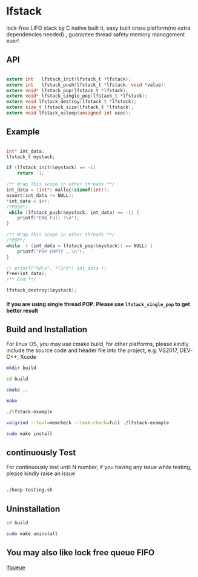 # lfstack
lock-free LIFO stack by C native built it, easy built cross platform(no extra dependencies needed) , guarantee thread safety memory management ever!


## API 
```c

extern int   lfstack_init(lfstack_t *lfstack);
extern int   lfstack_push(lfstack_t *lfstack, void *value);
extern void* lfstack_pop(lfstack_t *lfstack);
extern void* lfstack_single_pop(lfstack_t *lfstack);
extern void lfstack_destroy(lfstack_t *lfstack);
extern size_t lfstack_size(lfstack_t *lfstack);
extern void lfstack_usleep(unsigned int usec);

```


## Example

```c

int* int_data;
lfstack_t mystack;

if (lfstack_init(&mystack) == -1)
	return -1;

/** Wrap This scope in other threads **/
int_data = (int*) malloc(sizeof(int));
assert(int_data != NULL);
*int_data = i++;
/*PUSH*/
 while (lfstack_push(&mystack, int_data) == -1) {
    printf("ENQ Full ?\n");
}

/** Wrap This scope in other threads **/
/*POP*/
while  ( (int_data = lfstack_pop(&mystack)) == NULL) {
    printf("POP EMPTY ..\n");
}

// printf("%d\n", *(int*) int_data );
free(int_data);
/** End **/

lfstack_destroy(&mystack);

```


#### If you are using single thread POP. Please use `lfstack_single_pop` to get better result


## Build and Installation

For linux OS, you may use cmake build, for other platforms, please kindly include the source code and header file into the project, e.g. VS2017, DEV-C++, Xcode

```bash
mkdir build

cd build

cmake ..

make

./lfstack-example

valgrind --tool=memcheck --leak-check=full ./lfstack-example

sudo make install


```

## continuously Test 

For continuously test until N number, if you having any issue while testing, please kindly raise an issue

```bash

./keep-testing.sh

```


## Uninstallation

```bash
cd build

sudo make uninstall

```


## You may also like lock free queue FIFO

[lfqueue](https://github.com/Taymindis/lfqueue)